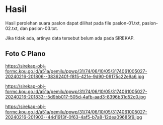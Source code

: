 # Hasil

Hasil perolehan suara paslon dapat dilihat pada file paslon-01.txt, paslon-02.txt, dan paslon-03.txt.

Jika tidak ada, artinya data tersebut belum ada pada SIREKAP.

## Foto C Plano

https://sirekap-obj-formc.kpu.go.id/a51a/pemilu/ppwp/31/74/06/10/05/3174061005027-20240216-201806--3836240f-f815-421e-9d90-09175c22e9a6.jpg

https://sirekap-obj-formc.kpu.go.id/a51a/pemilu/ppwp/31/74/06/10/05/3174061005027-20240216-201833--5d9bb017-505d-4afb-aad3-8396b31d52c0.jpg

https://sirekap-obj-formc.kpu.go.id/a51a/pemilu/ppwp/31/74/06/10/05/3174061005027-20240216-201903--44d1913f-0f63-4af5-b7a8-12dea09685f9.jpg
